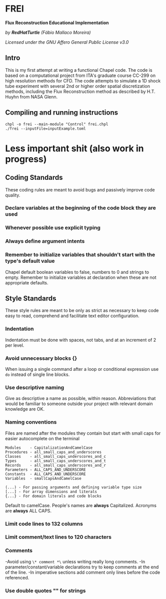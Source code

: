 # FREI
**Flux Reconstruction Educational Implementation**

_by **RedHatTurtle** (Fábio Mallaco Moreira)_

_Licensed under the GNU Affero General Public License v3.0_

## Intro
This is my first attempt at writing a functional Chapel code. The code is based on a computational project from ITA's
graduate course CC-299 on high resolution methods for CFD. The code attempts to simulate a 1D shock tube experiment with
several 2nd or higher order spatial discretization methods, including the Flux Reconstruction method as described by
H.T. Huyhn from NASA Glenn.

## Compiling and running instructions

```
chpl -o frei --main-module "Control" frei.chpl
./frei --inputFile=inputExample.toml
```

# Less important shit (also work in progress)



## Coding Standards
These coding rules are meant to avoid bugs and passively improve code quality.

### Declare variables at the beginning of the code block they are used

### Whenever possible use explicit typing

### Always define argument intents

### Remember to initialize variables that shouldn't start with the type's default value
Chapel default boolean variables to false, numbers to 0 and strings to empty. Remember to initialize variables at
declaration when these are not appropriate defaults.



## Style Standards
These style rules are meant to be only as strict as necessary to keep code easy to read, comprehend and facilitate
text editor configuration.

### Indentation
Indentation must be done with spaces, not tabs, and at an increment of 2 per level.

### Avoid unnecessary blocks {}
When issuing a single command after a loop or conditional expression use `do` instead of single line blocks.

### Use descriptive naming

Give as descriptive a name as possible, within reason. Abbreviations that would be familiar to someone outside your
project with relevant domain knowledge are OK.

### Naming conventions

Files are named after the modules they contain but start with small caps for easier autocomplete on the terminal

```
Modules    - CapitalizationAndCamelCase
Procedures - all_small_caps_and_underscores
Classes    - all_small_caps_underscores_and_c
Types      - all_small_caps_underscores_and_t
Records    - all_small_caps_underscores_and_r
Parameters - ALL_CAPS_AND_UNDERSCORE
Constants  - ALL_CAPS_AND_UNDERSCORE
Variables  - smallCapsAndCamelCase
```

```
(...) - For passing arguments and defining variable type size
[...] - For array dimensions and literals
{...} - For domain literals and code blocks
```

Default to camelCase.
People's names are **always** Capitalized.
Acronyms are **always** ALL CAPS.

### Limit code lines to 132 columns

### Limit comment/text lines to 120 characters

### Comments
-Avoid using `\* comment *\` unless writing really long comments.
-In parameter/constant/variable declarations try to keep comments at the end of the line.
-In imperative sections add comment only lines before the code referenced.

### Use double quotes "" for strings

